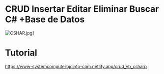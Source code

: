 # CRUD Insertar Editar Eliminar Buscar C# +Base de Datos  
![CSHAR.jpg](https://i.postimg.cc/T3Cnn95z/CSHAR.jpg)]
# Tutorial 
https://www-systemcomputerbjcinfo-com.netlify.app/crud_vb_csharp

